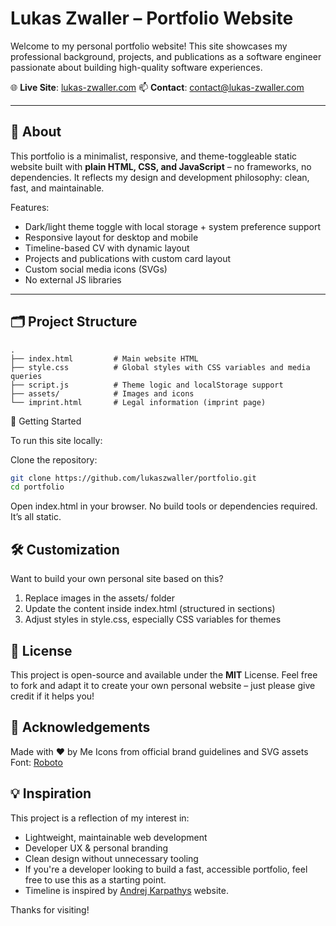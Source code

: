 # Lukas Zwaller – Portfolio Website

Welcome to my personal portfolio website!
This site showcases my professional background, projects, and publications as a software engineer passionate about building high-quality software experiences.

🌐 **Live Site**: [lukas-zwaller.com](https://lukas-zwaller.com)
📫 **Contact**: [contact@lukas-zwaller.com](mailto:contact@lukas-zwaller.com)

---

## 🧠 About

This portfolio is a minimalist, responsive, and theme-toggleable static website built with **plain HTML, CSS, and JavaScript** – no frameworks, no dependencies. It reflects my design and development philosophy: clean, fast, and maintainable.

Features:

- Dark/light theme toggle with local storage + system preference support
- Responsive layout for desktop and mobile
- Timeline-based CV with dynamic layout
- Projects and publications with custom card layout
- Custom social media icons (SVGs)
- No external JS libraries

---

## 🗂️ Project Structure

```plaintext
.
├── index.html         # Main website HTML
├── style.css          # Global styles with CSS variables and media queries
├── script.js          # Theme logic and localStorage support
├── assets/            # Images and icons
└── imprint.html       # Legal information (imprint page)
```

🚀 Getting Started

To run this site locally:

Clone the repository:
```bash
git clone https://github.com/lukaszwaller/portfolio.git
cd portfolio
```
Open index.html in your browser.
No build tools or dependencies required. It’s all static.

## 🛠️ Customization

Want to build your own personal site based on this?

1. Replace images in the assets/ folder
2. Update the content inside index.html (structured in sections)
3. Adjust styles in style.css, especially CSS variables for themes

## 📄 License

This project is open-source and available under the **MIT** License. 
Feel free to fork and adapt it to create your own personal website – just please give credit if it helps you!

## 🙌 Acknowledgements

Made with ❤️ by Me
Icons from official brand guidelines and SVG assets
Font: [Roboto](https://fonts.google.com/specimen/Roboto) 

## 💡 Inspiration

This project is a reflection of my interest in:

- Lightweight, maintainable web development
- Developer UX & personal branding
- Clean design without unnecessary tooling
- If you're a developer looking to build a fast, accessible portfolio, feel free to use this as a starting point.
- Timeline is inspired by [Andrej Karpathys](https://karpathy.ai) website.


Thanks for visiting!
